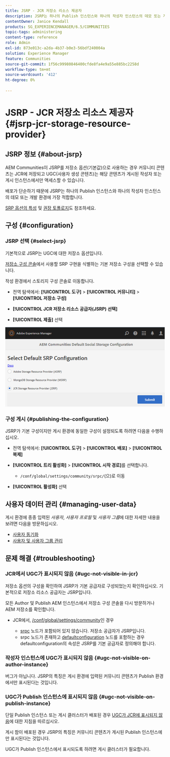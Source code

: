 ```yaml
---
title: JSRP - JCR 저장소 리소스 제공자
description: JSRP는 하나의 Publish 인스턴스와 하나의 작성자 인스턴스의 데모 또는 개발 환경에 가장 적합합니다
contentOwner: Janice Kendall
products: SG_EXPERIENCEMANAGER/6.5/COMMUNITIES
topic-tags: administering
content-type: reference
role: Admin
exl-id: 873e013c-a2da-4b37-b0e3-56bdf240004a
solution: Experience Manager
feature: Communities
source-git-commit: 1f56c99980846400cfde8fa4e9a55e885bc2258d
workflow-type: tm+mt
source-wordcount: '412'
ht-degree: 0%

---
```


# JSRP - JCR 저장소 리소스 제공자 {#jsrp-jcr-storage-resource-provider}

## JSRP 정보 {#about-jsrp}

AEM Communities이 JSRP를 저장소 옵션(기본값)으로 사용하는 경우 커뮤니티 콘텐츠는 JCR에 저장되고 UGC(사용자 생성 콘텐츠)는 해당 콘텐츠가 게시된 작성자 또는 게시 인스턴스에서만 액세스할 수 있습니다.

배포가 단순하기 때문에 JSRP는 하나의 Publish 인스턴스와 하나의 작성자 인스턴스의 데모 또는 개발 환경에 가장 적합합니다.

[SRP 옵션의 특성](working-with-srp.md#characteristics-of-srp-options) 및 [권장 토폴로지](topologies.md)도 참조하세요.

## 구성 {#configuration}

### JSRP 선택 {#select-jsrp}

기본적으로 JSRP는 UGC에 대한 저장소 옵션입니다.

[저장소 구성 콘솔](srp-config.md)에서 사용할 SRP 구현을 식별하는 기본 저장소 구성을 선택할 수 있습니다.

작성 환경에서 스토리지 구성 콘솔로 이동합니다.

* 전역 탐색에서: **[!UICONTROL 도구]** > **[!UICONTROL 커뮤니티]** > **[!UICONTROL 저장소 구성]**

* **[!UICONTROL JCR 저장소 리소스 공급자(JSRP) 선택]**

* **[!UICONTROL 제출]** 선택

![jsrp-configuration](assets/jsrp-configuration.png)

### 구성 게시 {#publishing-the-configuration}

JSRP가 기본 구성이지만 게시 환경에 동일한 구성이 설정되도록 하려면 다음을 수행하십시오.

* 전역 탐색에서: **[!UICONTROL 도구]** > **[!UICONTROL 배포]** > **[!UICONTROL 복제]**
* **[!UICONTROL 트리 활성화]** > **[!UICONTROL 시작 경로]**&#x200B;를 선택합니다.

   * `/conf/global/settings/community/srpc/`(으)로 이동

* **[!UICONTROL 활성화]** 선택

## 사용자 데이터 관리 {#managing-user-data}

게시 환경에 종종 입력된 *사용자*, *사용자 프로필* 및 *사용자 그룹*&#x200B;에 대한 자세한 내용을 보려면 다음을 방문하십시오.

* [사용자 동기화](sync.md)
* [사용자 및 사용자 그룹 관리](users.md)

## 문제 해결 {#troubleshooting}

### JCR에서 UGC가 표시되지 않음 {#ugc-not-visible-in-jcr}

저장소 옵션의 구성을 확인하여 JSRP가 기본 공급자로 구성되었는지 확인하십시오. 기본적으로 저장소 리소스 공급자는 JSRP입니다.

모든 Author 및 Publish AEM 인스턴스에서 저장소 구성 콘솔을 다시 방문하거나 AEM 저장소를 확인합니다.

* JCR에서, [/conf/global/settings/community](http://localhost:4502/crx/de/index.jsp#/conf/global/settings/community)인 경우

   * [srpc](http://localhost:4502/crx/de/index.jsp#/conf/global/settings/community/srpc) 노드가 포함되어 있지 않습니다. 저장소 공급자가 JSRP입니다.
   * srpc 노드가 존재하고 [defaultconfiguration](http://localhost:4502/crx/de/index.jsp#/conf/global/settings/community/srpc/defaultconfiguration) 노드를 포함하는 경우 defaultconfiguration의 속성은 JSRP를 기본 공급자로 정의해야 합니다.

### 작성자 인스턴스에 UGC가 표시되지 않음 {#ugc-not-visible-on-author-instance}

버그가 아닙니다. JSRP의 특징은 게시 환경에 입력된 커뮤니티 콘텐츠가 Publish 환경에서만 표시된다는 것입니다.

### UGC가 Publish 인스턴스에 표시되지 않음 {#ugc-not-visible-on-publish-instance}

단일 Publish 인스턴스 또는 게시 클러스터가 배포된 경우 [UGC가 JCR에 표시되지 않음](#ugc-not-visible-in-jcr)에 대한 지침을 따르십시오.

게시 팜이 배포된 경우 JSRP의 특징은 커뮤니티 콘텐츠가 게시된 Publish 인스턴스에만 표시된다는 것입니다.

UGC가 Publish 인스턴스에서 표시되도록 하려면 게시 클러스터가 필요합니다.
